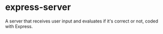 # express-server
A server that receives user input and evaluates if it's correct or not, coded with Express.

